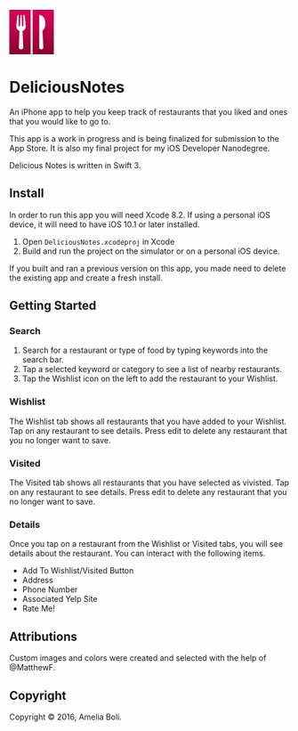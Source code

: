 ![DeliciousNotes Logo](/DeliciousNotes/Assets.xcassets/AppIcon.appiconset/AppIcon-40x40@2x.png)

# DeliciousNotes
An iPhone app to help you keep track of restaurants that you liked and ones that you would like to go to.

This app is a work in progress and is being finalized for submission to the App Store. It is also my final project for my iOS Developer Nanodegree.

Delicious Notes is written in Swift 3.

## Install

In order to run this app you will need Xcode 8.2. If using a personal iOS device, it will need to have iOS 10.1 or later installed.

1. Open `DeliciousNotes.xcodeproj` in Xcode
2. Build and run the project on the simulator or on a personal iOS device.

If you built and ran a previous version on this app, you made need to delete the existing app and create a fresh install.

## Getting Started

### Search
1. Search for a restaurant or type of food by typing keywords into the search bar.
2. Tap a selected keyword or category to see a list of nearby restaurants.
3. Tap the Wishlist icon on the left to add the restaurant to your Wishlist.

### Wishlist
The Wishlist tab shows all restaurants that you have added to your Wishlist. Tap on any restaurant to see details. Press edit to delete any restaurant that you no longer want to save.

### Visited
The Visited tab shows all restaurants that you have selected as vivisted. Tap on any restaurant to see details. Press edit to delete any restaurant that you no longer want to save.

### Details
Once you tap on a restaurant from the Wishlist or Visited tabs, you will see details about the restaurant. You can interact with the following items.

* Add To Wishlist/Visited Button
* Address
* Phone Number
* Associated Yelp Site
* Rate Me!

## Attributions

Custom images and colors were created and selected with the help of @MatthewF.

## Copyright

Copyright © 2016, Amelia Boli.
